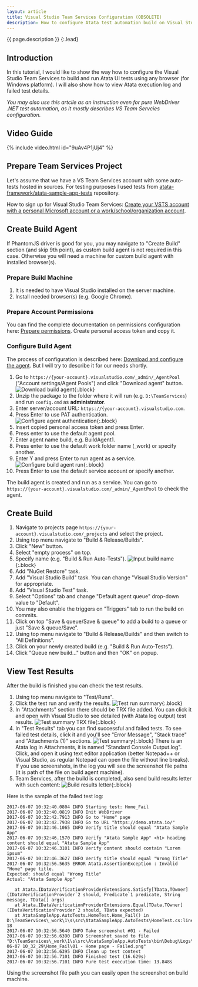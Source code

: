 ```yaml
---
layout: article
title: Visual Studio Team Services Configuration (OBSOLETE)
description: How to configure Atata test automation build on Visual Studio Team Services using any browser.
---
```


{{ page.description }}
{:.lead}

## Introduction

In this tutorial, I would like to show the way how to configure the Visual Studio Team Services to build and run Atata UI tests using any browser (for Windows platform).
I will also show how to view Atata execution log and failed test details.

*You may also use this artcile as an instruction even for pure WebDriver .NET test automation, as it mostly describes VS Team Servcies configuration.*

## Video Guide

{% include video.html id="9uAv4P1jUj4" %}

## Prepare Team Services Project

Let's assume that we have a VS Team Services account with some auto-tests hosted in sources.
For testing purposes I used tests from [atata-framework/atata-sample-app-tests](https://github.com/atata-framework/atata-sample-app-tests) repository.

How to sign up for Visual Studio Team Services: [Create your VSTS account with a personal Microsoft account or a work/school/organization account](https://docs.microsoft.com/en-us/vsts/accounts/create-account-msa-or-work-student).

## Create Build Agent

If PhantomJS driver is good for you, you may navigate to "Create Build" section (and skip 9th point), as custom build agent is not required in this case.
Otherwise you will need a machine for custom build agent with installed browser(s).

### Prepare Build Machine

1. It is needed to have Visual Studio installed on the server machine.
1. Install needed browser(s) (e.g. Google Chrome).

### Prepare Account Permissions

You can find the complete documentation on permissions configuration here:
[Prepare permissions](https://docs.microsoft.com/en-us/vsts/build-release/actions/agents/prepare-permissions).
Create personal access token and copy it.

### Configure Build Agent

The process of configuration is described here:
[Download and configure the agent](https://docs.microsoft.com/en-us/vsts/build-release/actions/agents/v2-windows#download-and-configure-the-agent).
But I will try to describe it for our needs shortly.

1. Go to `https://{your-account}.visualstudio.com/_admin/_AgentPool` ("Account settings/Agent Pools") and click "Download agent" button.
   ![Download build agent](agent-pools-download.png){:.block}
1. Unzip the package to the folder where it will run (e.g. `D:\TeamServices`) and run `config.cmd` as **administrator**.
1. Enter server/account URL: `https://{your-account}.visualstudio.com`.
1. Press Enter to use PAT authentication.<br>
   ![Configure agent authentication](agent-configure-authentication.png){:.block}
1. Insert copied personal access token and press Enter.
1. Press enter to use the default agent pool.
1. Enter agent name build, e.g. BuildAgent1.
1. Press enter to use the default work folder name (_work) or specify another.
1. Enter Y and press Enter to run agent as a service.
   ![Configure build agent run](agent-configure-run.png){:.block}
1. Press Enter to use the default service account or specify another.

The build agent is created and run as a service.
You can go to `https://{your-account}.visualstudio.com/_admin/_AgentPool` to check the agent.

## Create Build

1. Navigate to projects page `https://{your-account}.visualstudio.com/_projects` and select the project.
1. Using top menu navigate to "Build & Release/Builds".
1. Click "New" button.
1. Select "empty process" on top.
1. Specify name (e.g. "Build & Run Auto-Tests").
   ![Input build name](build-input-name.png){:.block}
1. Add "NuGet Restore" task.
1. Add "Visual Studio Build" task. You can change "Visual Studio Version" for appropriate.
1. Add "Visual Studio Test" task.
1. Select "Options" tab and change "Default agent queue" drop-down value to "Default".
1. You may also enable the triggers on "Triggers" tab to run the build on commits.
1. Click on top "Save & queue/Save & queue" to add a build to a queue or just "Save & queue/Save".
1. Using top menu navigate to "Build & Release/Builds" and then switch to "All Definitions".
1. Click on your newly created build (e.g. "Build & Run Auto-Tests").
1. Click "Queue new build..." button and then "OK" on popup.

## View Test Results

After the build is finished you can check the test results.

1. Using top menu navigate to "Test/Runs".
1. Click the test run and verify the results.
   ![Test run summary](test-run-summary.png){:.block}
1. In "Attachments" section there should be TRX file added.
   You can click it and open with Visual Studio to see detailed (with Atata log output) test results.
   ![Test summary TRX file](test-trx-file.png){:.block}
1. In "Test Results" tab you can find successful and failed tests.
   To see failed test details, click it and you'll see "Error Message", "Stack trace" and "Attachments (1)" sections.
   ![Test summary](test-summary.png){:.block}
   There is an Atata log in Attachments, it is named "Standard Console Output.log".
   Click, and open it using text editor application (better Notepad++ or Visual Studio, as regular Notepad can open the file without line breaks).
   If you use screenshots, in the log you will see the screenshot file paths (it is path of the file on build agent machine).
1. Team Services, after the build is completed, also send build results letter with such content:
   ![Build results letter](build-results-letter.png){:.block}

Here is the sample of the failed test log:

```
2017-06-07 10:32:40.0804 INFO Starting test: Home_Fail
2017-06-07 10:32:40.0819 INFO Init WebDriver
2017-06-07 10:32:42.7913 INFO Go to "Home" page
2017-06-07 10:32:42.7938 INFO Go to URL "https://demo.atata.io/"
2017-06-07 10:32:46.1065 INFO Verify title should equal "Atata Sample App"
2017-06-07 10:32:46.1570 INFO Verify "Atata Sample App" <h1> heading content should equal "Atata Sample App"
2017-06-07 10:32:46.3101 INFO Verify content should contain "Lorem ipsum"
2017-06-07 10:32:46.3627 INFO Verify title should equal "Wrong Title"
2017-06-07 10:32:56.5635 ERROR Atata.AssertionException : Invalid "Home" page title.
Expected: should equal "Wrong Title"
Actual: "Atata Sample App"

   at Atata.IDataVerificationProviderExtensions.Satisfy[TData,TOwner](IDataVerificationProvider`2 should, Predicate`1 predicate, String message, TData[] args)
   at Atata.IDataVerificationProviderExtensions.Equal[TData,TOwner](IDataVerificationProvider`2 should, TData expected)
   at AtataSampleApp.AutoTests.HomeTest.Home_Fail() in D:\TeamServices\_work\1\s\src\AtataSampleApp.AutoTests\HomeTest.cs:line 18
2017-06-07 10:32:56.5640 INFO Take screenshot #01 - Failed
2017-06-07 10:32:56.6390 INFO Screenshot saved to file "D:\TeamServices\_work\1\s\src\AtataSampleApp.AutoTests\bin\Debug\Logs\2017-06-07 10_32_29\Home_Fail\01 - Home page - Failed.png"
2017-06-07 10:32:56.6395 INFO Clean up test context
2017-06-07 10:32:56.7101 INFO Finished test (16.629s)
2017-06-07 10:32:56.7101 INFO Pure test execution time: 13.848s
```

Using the screenshot file path you can easily open the screenshot on build machine.